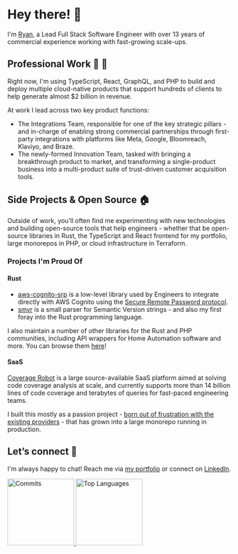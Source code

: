 # Hey there! :wave:

I'm [Ryan](https://ryanmaber.com/), a Lead Full Stack Software Engineer with over 13 years of commercial experience working with fast-growing scale-ups.

## Professional Work :office: :rocket:

Right now, I'm using TypeScript, React, GraphQL, and PHP to build and deploy multiple cloud-native products that support hundreds of clients to help generate almost $2 billion in revenue.

At work I lead across two key product functions:

- The Integrations Team, responsible for one of the key strategic pillars - and in-charge of enabling strong commercial partnerships through first-party integrations with platforms like Meta, Google, Bloomreach, Klaviyo, and Braze.
- The newly-formed Innovation Team, tasked with bringing a breakthrough product to market, and transforming a single-product business into a multi-product suite of trust-driven customer acquisition tools.

## Side Projects & Open Source :house:

Outside of work, you'll often find me experimenting with new technologies and building open-source tools that help engineers - whether that be open-source libraries in Rust, the TypeScript and React frontend for my portfolio, large monorepos in PHP, or cloud infrastructure in Terraform.

### Projects I'm Proud Of

#### Rust

- [aws-cognito-srp](https://github.com/ryanmab/aws-cognito-srp) is a low-level library used by Engineers to integrate directly with AWS Cognito using the [Secure Remote Password protocol](https://en.wikipedia.org/wiki/Secure_Remote_Password_protocol).
- [smvr](https://github.com/ryanmab/smvr) is a small parser for Semantic Version strings - and also my first foray into the Rust programming language.

I also maintain a number of other libraries for the Rust and PHP communities, including API wrappers for Home Automation software and more. You can browse them [here](https://github.com/ryanmab?tab=repositories&language=rust)!

#### SaaS

[Coverage Robot](https://github.com/coverage-robot/core) is a large source-available SaaS platform aimed at solving code coverage analysis at scale, and currently supports more than 14 billion lines of code coverage and terabytes of queries for fast-paced engineering teams.

I built this mostly as a passion project - [born out of frustration with the existing providers](https://ryanmaber.com/article/a-fresh-take-on-code-coverage) - that has grown into a large monorepo running in production.

## Let’s connect :speech_balloon:

I'm always happy to chat! Reach me via [my portfolio](https://www.ryanmaber.com/) or connect on [LinkedIn](https://www.linkedin.com/in/ryan-maber/).

<a href="https://github.com/ryanmab">
  <img height="150" src="https://github-readme-stats.vercel.app/api?username=ryanmab&count_private=true&show_icons=true&theme=transparent" alt="Commits"/>
</a>
<a href="https://github.com/ryanmab">
  <img height="150" src="https://github-readme-stats.vercel.app/api/top-langs?username=ryanmab&theme=transparent&langs_count=10&layout=compact" alt="Top Languages" />
</a>

